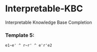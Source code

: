 # Interpretable-KBC
Interpretable Knowledge Base Completion

### Template 5:
`e1~e' ^ r~r' ^ e'r'e2`
